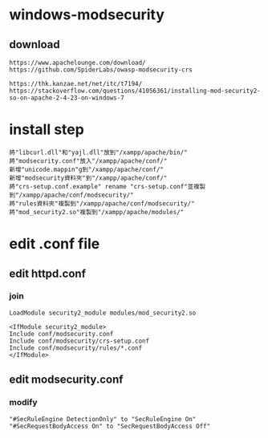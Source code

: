# windows-modsecurity
## download
```
https://www.apachelounge.com/download/
https://github.com/SpiderLabs/owasp-modsecurity-crs
```
```
https://thk.kanzae.net/net/itc/t7194/
https://stackoverflow.com/questions/41056361/installing-mod-security2-so-on-apache-2-4-23-on-windows-7
```
# install step
```
將"libcurl.dll"和"yajl.dll"放到"/xampp/apache/bin/"
將"modsecurity.conf"放入"/xampp/apache/conf/"
新增"unicode.mappin"g到"/xampp/apache/conf/"
新增"modsecurity資料夾"到"/xampp/apache/conf/"
將"crs-setup.conf.example" rename "crs-setup.conf"並複製到"/xampp/apache/conf/modsecurity/"
將"rules資料夾"複製到"/xampp/apache/conf/modsecurity/"
將"mod_security2.so"複製到"/xampp/apache/modules/"
```
# edit .conf file
## edit httpd.conf
### join
```
LoadModule security2_module modules/mod_security2.so

<IfModule security2_module>
Include conf/modsecurity.conf
Include conf/modsecurity/crs-setup.conf
Include conf/modsecurity/rules/*.conf
</IfModule>
```
## edit modsecurity.conf
### modify
```
"#SecRuleEngine DetectionOnly" to "SecRuleEngine On"
"#SecRequestBodyAccess On" to "SecRequestBodyAccess Off"
```
